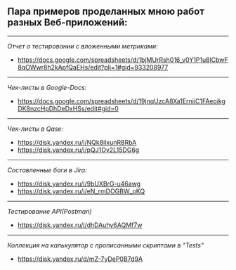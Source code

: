 ## Пара примеров проделанных мною работ разных Веб-приложений: ##
---
*Отчет о тестировании с вложенными метриками:* 
- https://docs.google.com/spreadsheets/d/1bjMUrRsh016_v0Y1P1u8lCbwF8qOWwr8h2kApfQaEHs/edit?pli=1#gid=933208977
---
*Чек-листы в Google-Docs:*
- https://docs.google.com/spreadsheets/d/19jnqUzcA8Xa1ErnjjC1FAeoikgDK8nzcHpDhDeDxHSs/edit#gid=0
---
*Чек-листы в Qase:*
- https://disk.yandex.ru/i/NQk8ilxunR8RbA
- https://disk.yandex.ru/i/pQJ1Ov2L15DG6g
---
*Составленные баги в Jira:*
- https://disk.yandex.ru/i/9bUXBrG-u46awg
- https://disk.yandex.ru/i/eN_rmDOGBW_oKQ
---
*Тестирование API(Postman)*
- https://disk.yandex.ru/i/dhDAuhy6AQMf7w
---
*Коллекция на калькулятор с прописанными скриптами в "Tests"*
- https://disk.yandex.ru/d/mZ-7yDeP0B7d9A
